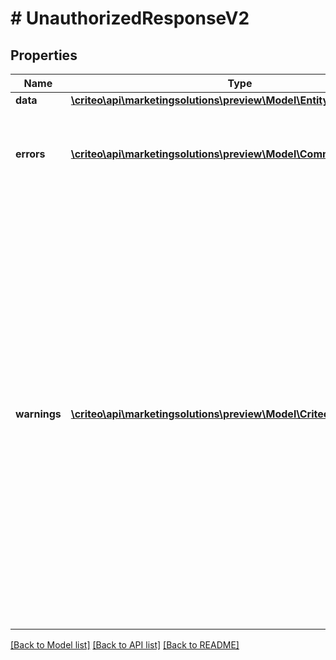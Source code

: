 # # UnauthorizedResponseV2

## Properties

Name | Type | Description | Notes
------------ | ------------- | ------------- | -------------
**data** | [**\criteo\api\marketingsolutions\preview\Model\EntityV2OfObject**](EntityV2OfObject.md) |  | [optional]
**errors** | [**\criteo\api\marketingsolutions\preview\Model\CommonProblem[]**](CommonProblem.md) | Error list returned by the Criteo API  For successful requests it is empty | [optional]
**warnings** | [**\criteo\api\marketingsolutions\preview\Model\CriteoApiWarningV2[]**](CriteoApiWarningV2.md) | Warnings list returned by the Criteo API  In some situations the operations are successful but it may be useful to issue warnings to the API consumer.  For example the endpoint, entity or field is deprecated. Warnings are like compiler warnings, they indicate that problems may occur in the future. | [optional]

[[Back to Model list]](../../README.md#models) [[Back to API list]](../../README.md#endpoints) [[Back to README]](../../README.md)

